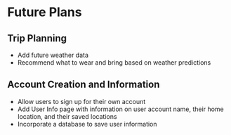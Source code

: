 # Future Plans

## Trip Planning
- Add future weather data
- Recommend what to wear and bring based on weather predictions

## Account Creation and Information
- Allow users to sign up for their own account
- Add User Info page with information on user account name, their home location, and their saved locations
- Incorporate a database to save user information
